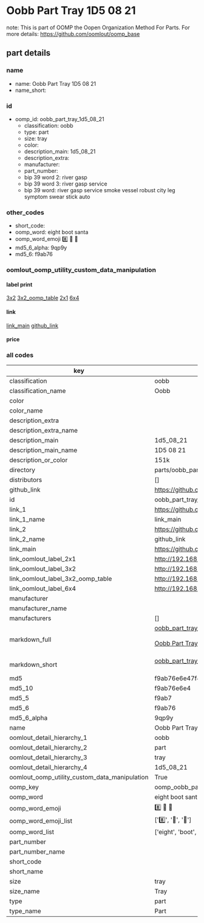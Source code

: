 # Oobb Part Tray 1D5 08 21  

note: This is part of OOMP the Oopen Organization Method For Parts. For more details: https://github.com/oomlout/oomp_base

##  part details





### name
* name: Oobb Part Tray 1D5 08 21
* name_short: 
### id
* oomp_id: oobb_part_tray_1d5_08_21
  * classification: oobb
  * type: part
  * size: tray
  * color: 
  * description_main: 1d5_08_21
  * description_extra: 
  * manufacturer: 
  * part_number: 
  * bip 39 word 2: river gasp
  * bip 39 word 3: river gasp service
  * bip 39 word: river gasp service smoke vessel robust city leg symptom swear stick auto

### other_codes
* short_code: 
* oomp_word: eight boot santa
* oomp_word_emoji :eight: :boot: :santa:
* md5_6_alpha: 9qp9y
* md5_6: f9ab76






### oomlout_oomp_utility_custom_data_manipulation
#### label print
[3x2](http://192.168.1.245:1112/?label=oomp%209qp9y)
[3x2_oomp_table](http://192.168.1.107:1112/?label=oomp%209qp9y)
[2x1](http://192.168.1.242:1112/?label=oomp%209qp9y)
[6x4](http://192.168.1.55:1112/?label=oomp%209qp9y)    

#### link

[link_main](https://github.com/oomlout/oomlout_oomp_current_version_messy/tree/main/parts/oobb_part_tray_1d5_08_21) [github_link](https://github.com/oomlout/oomlout_oomp_part_src/tree/main/parts/oobb_part_tray_1d5_08_21)                             

#### price







### all codes 
| key | value |  
| --- | --- |  
| classification | oobb |  
| classification_name | Oobb |  
| color |  |  
| color_name |  |  
| description_extra |  |  
| description_extra_name |  |  
| description_main | 1d5_08_21 |  
| description_main_name | 1D5 08 21 |  
| description_or_color | 151k |  
| directory | parts/oobb_part_tray_1d5_08_21 |  
| distributors | [] |  
| github_link | https://github.com/oomlout/oomlout_oomp_part_src/tree/main/parts/oobb_part_tray_1d5_08_21 |  
| id | oobb_part_tray_1d5_08_21 |  
| link_1 | https://github.com/oomlout/oomlout_oomp_current_version_messy/tree/main/parts/oobb_part_tray_1d5_08_21 |  
| link_1_name | link_main |  
| link_2 | https://github.com/oomlout/oomlout_oomp_part_src/tree/main/parts/oobb_part_tray_1d5_08_21 |  
| link_2_name | github_link |  
| link_main | https://github.com/oomlout/oomlout_oomp_current_version_messy/tree/main/parts/oobb_part_tray_1d5_08_21 |  
| link_oomlout_label_2x1 | http://192.168.1.242:1112/?label=oomp%209qp9y |  
| link_oomlout_label_3x2 | http://192.168.1.245:1112/?label=oomp%209qp9y |  
| link_oomlout_label_3x2_oomp_table | http://192.168.1.107:1112/?label=oomp%209qp9y |  
| link_oomlout_label_6x4 | http://192.168.1.55:1112/?label=oomp%209qp9y |  
| manufacturer |  |  
| manufacturer_name |  |  
| manufacturers | [] |  
| markdown_full | [oobb_part_tray_1d5_08_21](https://github.com/oomlout/oomlout_oomp_current_version_messy/tree/main/parts/oobb_part_tray_1d5_08_21)<br>[](https://github.com/oomlout/oomlout_oomp_current_version_messy/tree/main/parts/oobb_part_tray_1d5_08_21)<br>[Oobb Part Tray 1D5 08 21](https://github.com/oomlout/oomlout_oomp_current_version_messy/tree/main/parts/oobb_part_tray_1d5_08_21)<br><br> |  
| markdown_short | [oobb_part_tray_1d5_08_21](https://github.com/oomlout/oomlout_oomp_current_version_messy/tree/main/parts/oobb_part_tray_1d5_08_21)<br><br> |  
| md5 | f9ab76e6e47f452eed798ccd88580dd6 |  
| md5_10 | f9ab76e6e4 |  
| md5_5 | f9ab7 |  
| md5_6 | f9ab76 |  
| md5_6_alpha | 9qp9y |  
| name | Oobb Part Tray 1D5 08 21 |  
| oomlout_detail_hierarchy_1 | oobb |  
| oomlout_detail_hierarchy_2 | part |  
| oomlout_detail_hierarchy_3 | tray |  
| oomlout_detail_hierarchy_4 | 1d5_08_21 |  
| oomlout_oomp_utility_custom_data_manipulation | True |  
| oomp_key | oomp_oobb_part_tray_1d5_08_21 |  
| oomp_word | eight boot santa |  
| oomp_word_emoji | :eight: :boot: :santa: |  
| oomp_word_emoji_list | [':eight:', ':boot:', ':santa:'] |  
| oomp_word_list | ['eight', 'boot', 'santa'] |  
| part_number |  |  
| part_number_name |  |  
| short_code |  |  
| short_name |  |  
| size | tray |  
| size_name | Tray |  
| type | part |  
| type_name | Part |  
